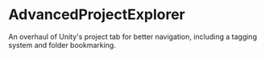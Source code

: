 # AdvancedProjectExplorer

An overhaul of Unity's project tab for better navigation, including a tagging system and folder bookmarking.
